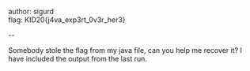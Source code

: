 author: sigurd </br>
flag: KID20{j4va_exp3rt_0v3r_her3}

--

Somebody stole the flag from my java file, can you help me recover it?
I have included the output from the last run. 
